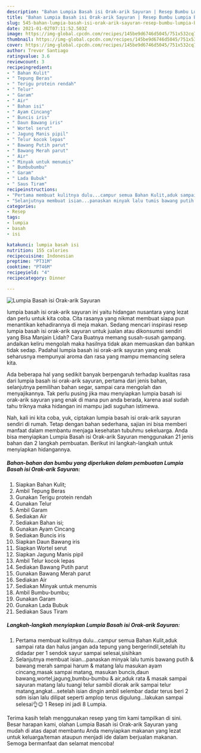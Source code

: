 ```yaml
---
description: "Bahan Lumpia Basah isi Orak-arik Sayuran | Resep Bumbu Lumpia Basah isi Orak-arik Sayuran Yang Enak dan Simpel"
title: "Bahan Lumpia Basah isi Orak-arik Sayuran | Resep Bumbu Lumpia Basah isi Orak-arik Sayuran Yang Enak dan Simpel"
slug: 545-bahan-lumpia-basah-isi-orak-arik-sayuran-resep-bumbu-lumpia-basah-isi-orak-arik-sayuran-yang-enak-dan-simpel
date: 2021-01-02T07:11:52.503Z
image: https://img-global.cpcdn.com/recipes/145be9d6746d5045/751x532cq70/lumpia-basah-isi-orak-arik-sayuran-foto-resep-utama.jpg
thumbnail: https://img-global.cpcdn.com/recipes/145be9d6746d5045/751x532cq70/lumpia-basah-isi-orak-arik-sayuran-foto-resep-utama.jpg
cover: https://img-global.cpcdn.com/recipes/145be9d6746d5045/751x532cq70/lumpia-basah-isi-orak-arik-sayuran-foto-resep-utama.jpg
author: Trevor Santiago
ratingvalue: 3.6
reviewcount: 3
recipeingredient:
- " Bahan Kulit"
- " Tepung Beras"
- " Terigu protein rendah"
- " Telur"
- " Garam"
- " Air"
- " Bahan isi"
- " Ayam Cincang"
- " Buncis iris"
- " Daun Bawang iris"
- " Wortel serut"
- " Jagung Manis pipil"
- " Telur kocok lepas"
- " Bawang Putih parut"
- " Bawang Merah parut"
- " Air"
- " Minyak untuk menumis"
- " Bumbubumbu"
- " Garam"
- " Lada Bubuk"
- " Saus Tiram"
recipeinstructions:
- "Pertama membuat kulitnya dulu...campur semua Bahan Kulit,aduk sampai rata dan halus jangan ada tepung yang bergerindil,setelah itu didadar per 1 sendok sayur sampai selesai,sisihkan"
- "Selanjutnya membuat isian...panaskan minyak lalu tumis bawang putih &amp; bawang merah sampai harum &amp; matang lalu masukan ayam cincang,masak sampai matang, masukan buncis,daun bawang,wortel,jagung,bumbu-bumbu &amp; air,aduk rata &amp; masak sampai sayuran matang lalu tuangi telur sambil diorak arik sampai telur matang,angkat...setelah isian dingin ambil selembar dadar terus beri 2 sdm isian lalu dilipat seperti amplop terus digulung...lakukan sampai selesai👌😉 1 Resep ini jadi 8 Lumpia."
categories:
- Resep
tags:
- lumpia
- basah
- isi

katakunci: lumpia basah isi 
nutrition: 155 calories
recipecuisine: Indonesian
preptime: "PT31M"
cooktime: "PT46M"
recipeyield: "4"
recipecategory: Dinner

---
```



![Lumpia Basah isi Orak-arik Sayuran](https://img-global.cpcdn.com/recipes/145be9d6746d5045/751x532cq70/lumpia-basah-isi-orak-arik-sayuran-foto-resep-utama.jpg)


lumpia basah isi orak-arik sayuran ini yaitu hidangan nusantara yang lezat dan perlu untuk kita coba. Cita rasanya yang nikmat membuat siapa pun menantikan kehadirannya di meja makan.
Sedang mencari inspirasi resep lumpia basah isi orak-arik sayuran untuk jualan atau dikonsumsi sendiri yang Bisa Manjain Lidah? Cara Buatnya memang susah-susah gampang. andaikan keliru mengolah maka hasilnya tidak akan memuaskan dan bahkan tidak sedap. Padahal lumpia basah isi orak-arik sayuran yang enak seharusnya mempunyai aroma dan rasa yang mampu memancing selera kita.

Ada beberapa hal yang sedikit banyak berpengaruh terhadap kualitas rasa dari lumpia basah isi orak-arik sayuran, pertama dari jenis bahan, selanjutnya pemilihan bahan segar, sampai cara mengolah dan menyajikannya. Tak perlu pusing jika mau menyiapkan lumpia basah isi orak-arik sayuran yang enak di mana pun anda berada, karena asal sudah tahu triknya maka hidangan ini mampu jadi suguhan istimewa.




Nah, kali ini kita coba, yuk, ciptakan lumpia basah isi orak-arik sayuran sendiri di rumah. Tetap dengan bahan sederhana, sajian ini bisa memberi manfaat dalam membantu menjaga kesehatan tubuhmu sekeluarga. Anda bisa menyiapkan Lumpia Basah isi Orak-arik Sayuran menggunakan 21 jenis bahan dan 2 langkah pembuatan. Berikut ini langkah-langkah untuk menyiapkan hidangannya.

<!--inarticleads1-->

##### Bahan-bahan dan bumbu yang diperlukan dalam pembuatan Lumpia Basah isi Orak-arik Sayuran:

1. Siapkan  Bahan Kulit;
1. Ambil  Tepung Beras
1. Gunakan  Terigu protein rendah
1. Gunakan  Telur
1. Ambil  Garam
1. Sediakan  Air
1. Sediakan  Bahan isi;
1. Gunakan  Ayam Cincang
1. Sediakan  Buncis iris
1. Siapkan  Daun Bawang iris
1. Siapkan  Wortel serut
1. Siapkan  Jagung Manis pipil
1. Ambil  Telur kocok lepas
1. Sediakan  Bawang Putih parut
1. Gunakan  Bawang Merah parut
1. Sediakan  Air
1. Sediakan  Minyak untuk menumis
1. Ambil  Bumbu-bumbu;
1. Gunakan  Garam
1. Gunakan  Lada Bubuk
1. Sediakan  Saus Tiram




<!--inarticleads2-->

##### Langkah-langkah menyiapkan Lumpia Basah isi Orak-arik Sayuran:

1. Pertama membuat kulitnya dulu...campur semua Bahan Kulit,aduk sampai rata dan halus jangan ada tepung yang bergerindil,setelah itu didadar per 1 sendok sayur sampai selesai,sisihkan
1. Selanjutnya membuat isian...panaskan minyak lalu tumis bawang putih &amp; bawang merah sampai harum &amp; matang lalu masukan ayam cincang,masak sampai matang, masukan buncis,daun bawang,wortel,jagung,bumbu-bumbu &amp; air,aduk rata &amp; masak sampai sayuran matang lalu tuangi telur sambil diorak arik sampai telur matang,angkat...setelah isian dingin ambil selembar dadar terus beri 2 sdm isian lalu dilipat seperti amplop terus digulung...lakukan sampai selesai👌😉 1 Resep ini jadi 8 Lumpia.




Terima kasih telah menggunakan resep yang tim kami tampilkan di sini. Besar harapan kami, olahan Lumpia Basah isi Orak-arik Sayuran yang mudah di atas dapat membantu Anda menyiapkan makanan yang lezat untuk keluarga/teman ataupun menjadi ide dalam berjualan makanan. Semoga bermanfaat dan selamat mencoba!
